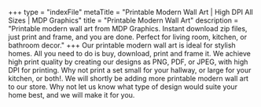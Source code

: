 +++
type = "indexFile"
metaTitle = "Printable Modern Wall Art | High DPI All Sizes | MDP Graphics"
title = "Printable Modern Wall Art"
description = "Printable modern wall art from MDP Graphics. Instant download zip files, just print and frame, and you are done. Perfect for living room, kitchen, or bathroom decor."
+++
Our printable modern wall art is ideal for stylish homes. All you need to do is buy, download, print and frame it. We achieve high print quality by creating our designs as PNG, PDF, or JPEG, with high DPI for printing. Why not print a set small for your hallway, or large for your kitchen, or both!. We will shortly be adding more printable modern wall art to our store. Why not let us know what type of design would suite your home best, and we will make it for you.
